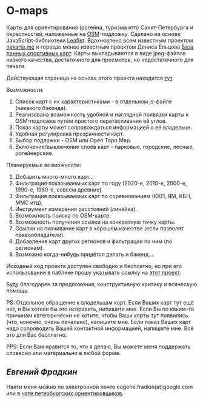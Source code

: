 # O-maps
Карты для ориентирования (рогейна, туризма итп) Санкт-Петербурга и окрестностей, наложенные на [OSM](https://www.openstreetmap.org/)-подложку.
Сделано на основе JavaScript-библиотеки [Leaflet](https://leafletjs.com/). 
Вдохновлено всем известным проектом [nakarte.me](https://nakarte.me) и гораздо менее известным проектом Дениса Ельцова [База данных спортивных карт](http://www.northernwind.spb.ru/mapbase/online/).
Карты выкладываются в виде jpeg-файлов низкого качества, достаточного для просмотра, но недостаточного для печати.

Действующая страница на основе этого проекта находится [тут](https://o-maps.spb.ru/).

Возможности:
1. Список карт с их характеристиками - в отдельном js-файле (никакого бэкенда).
2. Реализована возможность удобной и наглядной привязки карты к OSM-подложке путём простого перетаскивания её углов.
3. Показ карты может сопровождаться информацией о её владельце.
4. Удобная регулировка прозрачности карт.
5. Выбор подложки - OSM или Open Topo Map.
6. Включение/выключение слоёв карт - парковые, городские, лесные, рогейнерские.

Планируемые возможности:
1. Добавить много-много карт...
3. Фильтрация показываемых карт по году (2020-е, 2010-е, 2000-е, 1990-е, 1980-е, совсем древние).
4. Фильтрация показываемых карт по соревнованиям (ККП, ЯМ, КБН, ММС итд).
5. Инструмент измерения расстояний (линейка).
6. Возможность поиска по OSM-карте.
7. Возможность получения ссылки на конкретную точку карты.
8. Ссылки на скачивание карт в хорошем качестве (если позволят правообладатели).
9. Добавление карт других регионов и фильтрации по ним (по регионам).
10. Возможно когда-нибудь придётся делать и бэкенд...

Исходный код проекта доступен свободно и бесплатно, но при его использовании в паблике прошу указывать ссылку на [этот проект](https://github.com/efradkin/o-maps).

Буду благодарен за предложения, конструктивную критику и всяческую помощь.

PS: Отдельное обращение к владельцам карт. 
Если Ваших карт тут ещё нет, и Вы хотели бы это исправить, нипишите мне.
Если Вы по каким-то причинам категорически не хотите, чтобы Ваши карты тут появились (что, конечно, очень печально), напишите мне.
Если показ Ваших карт надо сопроводить Вашей контактной информацией, напишите мне.
Всё это для Вас бесплатно.

PPS: Если Вам нравится то, что я делаю, Вы можете меня поддержать словесно или материально в любой форме.

_Евгений Фрадкин_ 
---
Найти меня можно по электронной почте eugene.fradkin(at)google.com или в [чате петербургских ориентировщиков](https://t.me/orient_spb).